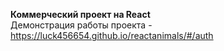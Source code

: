 <b>Коммерческий проект на React</b></br>
Демонстрация работы проекта - https://luck456654.github.io/reactanimals/#/auth
